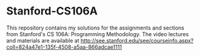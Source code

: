 Stanford-CS106A
===============

This repository contains my solutions for the assignments and sections from Stanford's CS 106A: Programming Methodology. 
The video lectures and materials are available at 
http://see.stanford.edu/see/courseinfo.aspx?coll=824a47e1-135f-4508-a5aa-866adcae1111

